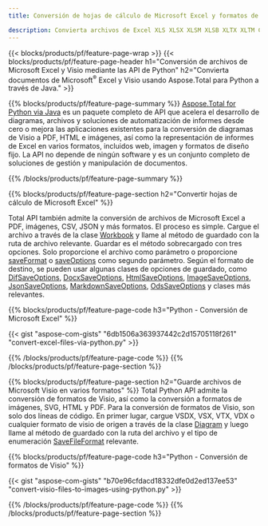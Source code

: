 ```yaml
---
title: Conversión de hojas de cálculo de Microsoft Excel y formatos de Visio a través de Python 

description: Convierta archivos de Excel XLS XLSX XLSM XLSB XLTX XLTM CSV y más, así como formatos de Visio VSDX VSX VTX VDX VSSX VSTX VSDM VSSM VSTM, etc., solo unas pocas líneas de código Python.
---
```


{{< blocks/products/pf/feature-page-wrap >}}
{{< blocks/products/pf/feature-page-header h1="Conversión de archivos de Microsoft Excel y Visio mediante las API de Python" h2="Convierta documentos de Microsoft<sup>&reg;</sup> Excel y Visio usando Aspose.Total para Python a través de Java." >}}

{{% blocks/products/pf/feature-page-summary %}}
[Aspose.Total for Python via Java](https://products.aspose.com/total/python-java/) es un paquete completo de API que acelera el desarrollo de diagramas, archivos y soluciones de automatización de informes desde cero o mejora las aplicaciones existentes para la conversión de diagramas de Visio a PDF, HTML e imágenes, así como la representación de informes de Excel en varios formatos, incluidos web, imagen y formatos de diseño fijo. La API no depende de ningún software y es un conjunto completo de soluciones de gestión y manipulación de documentos.

{{% /blocks/products/pf/feature-page-summary  %}}

{{% blocks/products/pf/feature-page-section  h2="Convertir hojas de cálculo de Microsoft Excel" %}}

Total API también admite la conversión de archivos de Microsoft Excel a PDF, imágenes, CSV, JSON y más formatos. El proceso es simple. Cargue el archivo a través de la clase [Workbook](https://reference.aspose.com/cells/python-java/asposecells.api/Workbook) y llame al método de guardado con la ruta de archivo relevante. Guardar es el método sobrecargado con tres opciones. Solo proporcione el archivo como parámetro o proporcione [saveFormat](https://reference.aspose.com/cells/python-java/asposecells.api/SaveFormat) o [saveOptions](https://reference.aspose.com/cells/python-java/asposecells.api/SaveOptions) como segundo parámetro. Según el formato de destino, se pueden usar algunas clases de opciones de guardado, como [DifSaveOptions](https://reference.aspose.com/cells/python-java/asposecells.api/DifSaveOptions), [DocxSaveOptions](https://reference.aspose.com/cells/python-java/asposecells.api/DocxSaveOptions), [HtmlSaveOptions](https://reference.aspose.com/cells/python-java/asposecells.api/HtmlSaveOptions), [ImageSaveOptions](https://reference.aspose.com/cells/python-java/asposecells.api/ImageSaveOptions), [JsonSaveOptions](https://reference.aspose.com/cells/python-java/asposecells.api/JsonSaveOptions), [MarkdownSaveOptions](https://reference.aspose.com/cells/python-java/asposecells.api/MarkdownSaveOptions), [OdsSaveOptions](https://reference.aspose.com/cells/python-java/asposecells.api/OdsSaveOptions) y clases más relevantes.

{{% blocks/products/pf/feature-page-code h3="Python - Conversión de Microsoft Excel" %}}

{{< gist "aspose-com-gists" "6db1506a363937442c2d15705118f261" "convert-excel-files-via-python.py" >}}

{{% /blocks/products/pf/feature-page-code  %}}
{{% /blocks/products/pf/feature-page-section %}}

{{% blocks/products/pf/feature-page-section  h2="Guarde archivos de Microsoft Visio en varios formatos" %}}
Total Python API admite la conversión de formatos de Visio, así como la conversión a formatos de imágenes, SVG, HTML y PDF. Para la conversión de formatos de Visio, son solo dos líneas de código. En primer lugar, cargue VSDX, VSX, VTX, VDX o cualquier formato de visio de origen a través de la clase [Diagram](https://reference.aspose.com/diagram/python-java/asposediagram.api/Diagram) y luego llame al método de guardado con la ruta del archivo y el tipo de enumeración [SaveFileFormat](https://reference.aspose.com/diagram/python-java/asposediagram.api/SaveFileFormat) relevante.  

{{% blocks/products/pf/feature-page-code h3="Python - Conversión de formatos de Visio" %}}

{{< gist "aspose-com-gists" "b70e96cfdacd18332dfe0d2ed137ee53" "convert-visio-files-to-images-using-python.py" >}}

{{% /blocks/products/pf/feature-page-code  %}}
{{% /blocks/products/pf/feature-page-section %}}